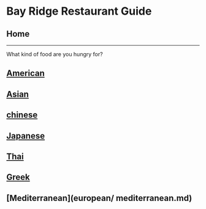 # Bay Ridge Restaurant Guide
## Home
---
What kind of food are you hungry for?
## [American](american/american.md)
## [Asian](asian/asian.md)
## [chinese](asian/chinese.md)
## [Japanese](asian/japanese.md)
## [Thai](asian/thai.md)
## [Greek](european/greek.md)
## [Mediterranean](european/ mediterranean.md)
